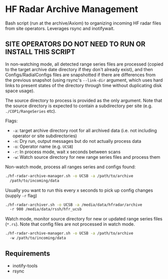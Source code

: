 # HF Radar Archive Management

Bash script (run at the archive/Axiom) to organizing incoming HF radar files from site operators.
Leverages rsync and inotifywait.

## SITE OPERATORS DO NOT NEED TO RUN OR INSTALL THIS SCRIPT ##

In non-watching mode, all detected range series files are processed
(copied to the target archive date directory if they don't already exist),
and then Configs/RadialConfigs files are snapshotted if there are differences
from the previous snapshot (using rsync's `--link-dir` argument, which uses
hard links to present states of the directory through time without duplicating
disk space usage).

The source directory to process is provided as the only argument. Note
that the source directory is expected to contain a subdirectory
per site (e.g. `./COP1/RangeSeries` etc).

Flags:

* `-a`: target archive directory root for all archived data
  (i.e. not including operator or site subdirectories)
* `-n`: Dry run, output messages but do not actually process data
* `-o`: Operator name (e.g. `UCSB`)
* `-r`: In process mode, wait x seconds between scans
* `-w`: Watch source directory for new range series files and process them

Non-watch mode, process all ranges series and configs found:

```bash
./hf-radar-archive-manager.sh -o UCSB -a /path/to/archive
  /path/to/incoming/data
```

Usually you want to run this every x seconds to pick up config changes (supply `-r` flag)

```bash
./hf-radar-archiver.sh -o UCSB -a /media/data/hfradar/archive
  -r 900 /media/data/rssh/hfr_ucsb
```

Watch mode, monitor source directory for new or updated range series files (`*.rs`).
Note that config files are not processed in watch mode.

```bash
./hf-radar-archive-manager.sh -o UCSB -a /path/to/archive
  -w /path/to/incoming/data
```

## Requirements

* inotify-tools
* rsync
